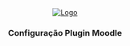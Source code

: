 <div align="center">
  <a href="https://ifthenpay.com">
    <img src="https://gateway.ifthenpay.com/assets/images/ifthenpay_logo.png" alt="Logo">
  </a>

  <h3>Configuração Plugin Moodle</h3>
  <br>
</div>

